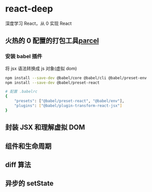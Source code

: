 # react-deep

深度学习 React，从 0 实现 React

## 火热的 0 配置的打包工具[parcel](https://www.parceljs.cn/)

### 安装 babel 插件

将 jsx 语法转换成 js 对象(虚拟 dom)

```bash
npm install --save-dev @babel/core @babel/cli @babel/preset-env
npm install --save-dev @babel/preset-react

# 配置 .babelrc
{
    "presets": ["@babel/preset-react", "@babel/env"],
    "plugins": ["@babel/plugin-transform-react-jsx"]
}
```

## 封装 JSX 和理解虚拟 DOM

## 组件和生命周期

## diff 算法

## 异步的 setState
